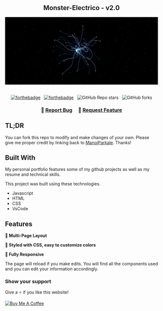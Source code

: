 <h2 align="center">
 Monster-Electrico - v2.0<br/>
</h2>
<div align="center">
  <img alt="Demo" src="./monster.png" />
</div>

<br/>

<center>

[![forthebadge](https://forthebadge.com/images/badges/made-with-javascript.svg)](https://forthebadge.com) &nbsp;
[![forthebadge](https://forthebadge.com/images/badges/made-with-html.svg)](https://forthebadge.com) &nbsp;
![GitHub Repo stars](https://img.shields.io/github/stars/ManojParkale/Monster-Electrico?color=red&logo=github&style=for-the-badge) &nbsp;
![GitHub forks](https://img.shields.io/github/forks/ManojParkale/Monster-Electrico?color=red&logo=github&style=for-the-badge)

</center>

<h3 align="center">
    🔹
    <a href="https://github.com/ManojParkale/Monster-Electrico/issues">Report Bug</a> &nbsp; &nbsp;
    🔹
    <a href="https://github.com/ManojParkale/Monster-Electrico/issues">Request Feature</a>
</h3>

## TL;DR

You can fork this repo to modify and make changes of your own. Please give me proper credit by linking back to [ManojParkale](https://github.com/ManojParkale/Monster-Electrico). Thanks!

## Built With

My personal portfolio features some of my github projects as well as my resume and technical skills.<br/>

This project was built using these technologies.

- Javascript
- HTML
- CSS
- VsCode

## Features

**📖 Multi-Page Layout**

**🎨 Styled with CSS, easy to customize colors**

**📱 Fully Responsive**

The page will reload if you make edits.
You will find all the components used and you can edit your information accordingly.

### Show your support

Give a ⭐ if you like this website!

<a href="https://www.buymeacoffee.com/ManojParkale" target="_blank"><img src="https://cdn.buymeacoffee.com/buttons/v2/default-violet.png" alt="Buy Me A Coffee" height= "60px" width= "217px" ></a>
